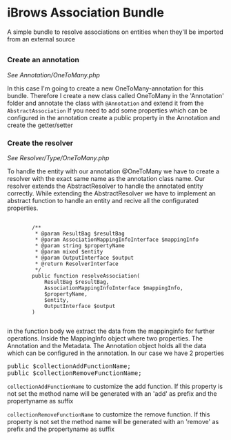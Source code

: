 <h1>iBrows Association Bundle</h1>
A simple bundle to resolve associations on entities when they'll be imported from an external source

<h2></h2>

<h3>Create an annotation</h3>
<i>See Annotation/OneToMany.php</i>

In this case I'm going to create a new OneToMany-annotation for this bundle. Therefore I create a new class called OneToMany in the 'Annotation' folder
and annotate the class with <code>@Annotation</code> and extend it from the <code>AbstractAssociation</code>
If you need to add some properties which can be configured in the annotation create a public property in the Annotation and create the getter/setter

<h3>Create the resolver</h3>
<i>See Resolver/Type/OneToMany.php</i>

To handle the entity with our annotation @OneToMany we have to create a resolver with the exact same name as the annotation class name.
Our resolver extends the AbstractResolver to handle the annotated entity correctly. While extending the AbstractResolver we have to implement an abstract function to handle an entity and recive all the configurated properties. 
<pre>
    <code>
        /**
         * @param ResultBag $resultBag
         * @param AssociationMappingInfoInterface $mappingInfo
         * @param string $propertyName
         * @param mixed $entity
         * @param OutputInterface $output
         * @return ResolverInterface
         */
        public function resolveAssociation(
            ResultBag $resultBag,
            AssociationMappingInfoInterface $mappingInfo,
            $propertyName,
            $entity,
            OutputInterface $output
        )
    </code>
</pre>

in the function body we extract the data from the mappinginfo for further operations. Inside the MappingInfo object where two properties. The Annotation and the Metadata. The Annotation object holds all the data which can be configured in the annotation. In our case we have 2 properties
<pre>
public $collectionAddFunctionName;
public $collectionRemoveFunctionName;
</pre>

<code>collectionAddFunctionName</code> to customize the add function. If this property is not set the method name will be generated with an 'add' as prefix and the propertyname as suffix

<code>collectionRemoveFunctionName</code> to customize the remove function. If this property is not set the method name will be generated with an 'remove' as prefix and the propertyname as suffix